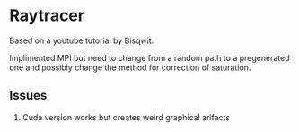 # Raytracer
Based on a youtube tutorial by Bisqwit.

Implimented MPI but need to change from a random path to a pregenerated one and possibly change the method for correction of saturation.

## Issues
1. Cuda version works but creates weird graphical arifacts
